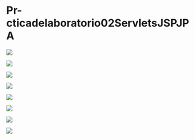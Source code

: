 # Pr-cticadelaboratorio02ServletsJSPJPA

![](https://github.com/HelenCVM/Pr-cticadelaboratorio02ServletsJSPJPA/new/master/1.jpg)

![](https://github.com/HelenCVM/Pr-cticadelaboratorio02ServletsJSPJPA/new/master/2.jpg)

![](https://github.com/HelenCVM/Pr-cticadelaboratorio02ServletsJSPJPA/new/master/3.jpg)

![](https://github.com/HelenCVM/Pr-cticadelaboratorio02ServletsJSPJPA/new/master/4.jpg)

![](https://github.com/HelenCVM/Pr-cticadelaboratorio02ServletsJSPJPA/new/master/5.jpg)

![](https://github.com/HelenCVM/Pr-cticadelaboratorio02ServletsJSPJPA/new/master/6.jpg)

![](https://github.com/HelenCVM/Pr-cticadelaboratorio02ServletsJSPJPA/new/master/7.jpg)

![](https://github.com/HelenCVM/Pr-cticadelaboratorio02ServletsJSPJPA/new/master/8.jpg)
